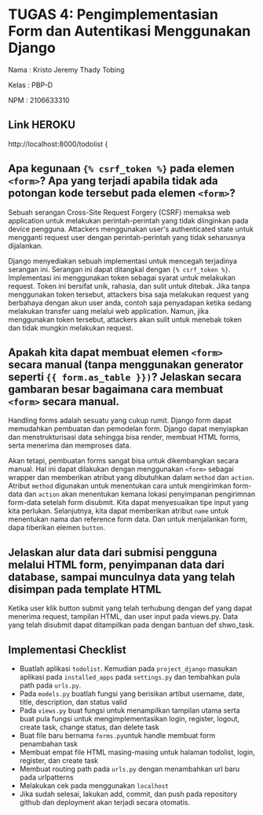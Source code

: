 # TUGAS 4: Pengimplementasian Form dan Autentikasi Menggunakan Django

Nama : Kristo Jeremy Thady Tobing

Kelas : PBP-D

NPM : 2106633310

## Link HEROKU 
http://localhost:8000/todolist 
{
## Apa kegunaan `{% csrf_token %}` pada elemen `<form>`? Apa yang terjadi apabila tidak ada potongan kode tersebut pada elemen `<form>`?
Sebuah serangan Cross-Site Request Forgery (CSRF) memaksa web application untuk melakukan perintah-perintah yang tidak diinginkan pada device pengguna. Attackers menggunakan user's authenticated state untuk mengganti request user dengan perintah-perintah yang tidak seharusnya dijalankan.

Django menyediakan sebuah implementasi untuk mencegah terjadinya serangan ini. Serangan ini dapat ditangkal dengan `{% csrf_token %}`. Implementasi ini menggunakan token sebagai syarat untuk melakukan request. Token ini bersifat unik, rahasia, dan sulit untuk ditebak. Jika tanpa menggunakan token tersebut, attackers bisa saja melakukan request yang berbahaya dengan akun user anda, contoh saja penyadapan ketika sedang melakukan transfer uang melalui web application. Namun, jika menggunakan token tersebut, attackers akan sulit untuk menebak token dan tidak mungkin melakukan request.

## Apakah kita dapat membuat elemen `<form>` secara manual (tanpa menggunakan generator seperti `{{ form.as_table }})`? Jelaskan secara gambaran besar bagaimana cara membuat `<form>` secara manual.
Handling forms adalah sesuatu yang cukup rumit. Django form dapat memudahkan pembuatan dan pemodelan form. Django dapat menyiapkan dan menstrukturisasi data sehingga bisa render, membuat HTML forms, serta menerima dan memproses data. 

Akan tetapi, pembuatan forms sangat bisa untuk dikembangkan secara manual. Hal ini dapat dilakukan dengan menggunakan `<form>` sebagai wrapper dan memberikan atribut yang dibutuhkan dalam `method` dan `action`. Atribut  `method` digunakan untuk menentukan cara untuk mengirimkan form-data dan `action` akan menentukan kemana lokasi penyimpanan pengirimnan form-data setelah form disubmit. Kita dapat menyesuaikan tipe input yang kita perlukan. Selanjutnya, kita dapat memberikan atribut `name` untuk menentukan nama dan reference form data. Dan untuk menjalankan form, dapa tiberikan elemen `button`.

## Jelaskan alur data dari submisi pengguna melalui HTML form, penyimpanan data dari database, sampai munculnya data yang telah disimpan pada template HTML
Ketika user klik button submit yang telah terhubung dengan def yang dapat menerima request, tampilan HTML, dan user input pada views.py. Data yang telah disubmit dapat ditampilkan pada dengan bantuan def shwo_task.

## Implementasi Checklist
* Buatlah aplikasi `todolist`. Kemudian pada `project_django` masukan aplikasi pada `installed_apps` pada `settings.py` dan tembahkan pula path pada `urls.py`.
* Pada `models.py` buatlah fungsi yang berisikan artibut username, date, title, description, dan status valid
* Pada `views.py` buat fungsi untuk menampilkan tampilan utama serta buat pula fungsi untuk mengimplementasikan login, register, logout, create task, change status, dan delete task
* Buat file baru bernama `forms.py`untuk handle membuat form penambahan task
* Membuat empat file HTML masing-masing untuk halaman todolist, login, register, dan create task
* Membuat routing path pada `urls.py` dengan menambahkan url baru pada urlpatterns
* Melakukan cek pada menggunakan `localhost`
* Jika sudah selesai, lakukan add, commit, dan push pada repository github dan deployment akan terjadi secara otomatis.
